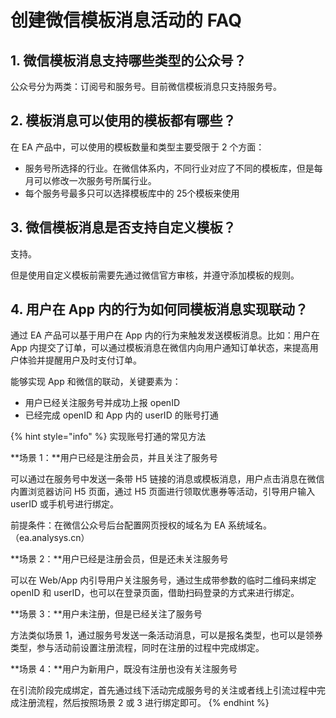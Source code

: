 # 创建微信模板消息活动的 FAQ

## 1. 微信模板消息支持哪些类型的公众号？

公众号分为两类：订阅号和服务号。目前微信模板消息只支持服务号。

## 2. 模板消息可以使用的模板都有哪些？

在 EA 产品中，可以使用的模板数量和类型主要受限于 2 个方面：

* 服务号所选择的行业。在微信体系内，不同行业对应了不同的模板库，但是每月可以修改一次服务号所属行业。
* 每个服务号最多只可以选择模板库中的 25个模板来使用

## 3. 微信模板消息是否支持自定义模板？

支持。

但是使用自定义模板前需要先通过微信官方审核，并遵守添加模板的规则。

## 4. 用户在 App 内的行为如何同模板消息实现联动？

通过 EA 产品可以基于用户在 App 内的行为来触发发送模板消息。比如：用户在 App 内提交了订单，可以通过模板消息在微信内向用户通知订单状态，来提高用户体验并提醒用户及时支付订单。

能够实现 App 和微信的联动，关键要素为：

* 用户已经关注服务号并成功上报 openID
* 已经完成 openID 和 App 内的 userID 的账号打通

{% hint style="info" %}
实现账号打通的常见方法

**场景 1：**用户已经是注册会员，并且关注了服务号

可以通过在服务号中发送一条带 H5 链接的消息或模板消息，用户点击消息在微信内置浏览器访问 H5 页面，通过 H5 页面进行领取优惠券等活动，引导用户输入 userID 或手机号进行绑定。

前提条件：在微信公众号后台配置网页授权的域名为 EA 系统域名。（ea.analysys.cn）

**场景 2：**用户已经是注册会员，但是还未关注服务号

可以在 Web/App 内引导用户关注服务号，通过生成带参数的临时二维码来绑定 openID 和 userID，也可以在登录页面，借助扫码登录的方式来进行绑定。

**场景 3：**用户未注册，但是已经关注了服务号

方法类似场景 1，通过服务号发送一条活动消息，可以是报名类型，也可以是领券类型，参与活动前设置注册流程，同时在注册的过程中完成绑定。

**场景 4：**用户为新用户，既没有注册也没有关注服务号

在引流阶段完成绑定，首先通过线下活动完成服务号的关注或者线上引流过程中完成注册流程，然后按照场景 2 或 3 进行绑定即可。
{% endhint %}

## 







